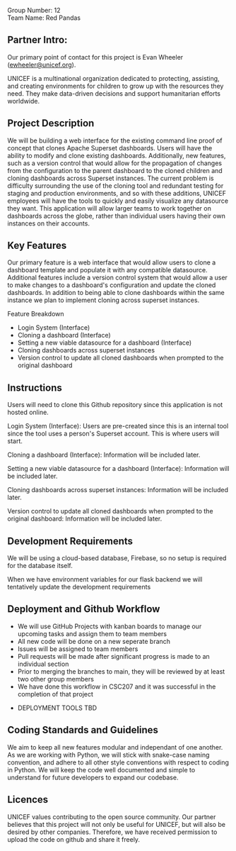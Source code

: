 Group Number: 12  
Team Name: Red Pandas  

## Partner Intro:
Our primary point of contact for this project is Evan Wheeler (ewheeler@unicef.org). 

UNICEF is a multinational organization dedicated to protecting, assisting, and creating environments for children to grow up with the resources they need. They make data-driven decisions and support humanitarian efforts worldwide. 

## Project Description
We will be building a web interface for the existing command line proof of concept that clones Apache Superset dashboards. Users will have the ability to modify and clone existing dashboards. Additionally, new features, such as a version control that would allow for the propagation of changes from the configuration to the parent dashboard to the cloned children and cloning dashboards across Superset instances. The current problem is difficulty surrounding the use of the cloning tool and redundant testing for staging and production environments, and so with these additions, UNICEF employees will have the tools to quickly and easily visualize any datasource they want. This application will allow larger teams to work together on dashboards across the globe, rather than individual users having their own instances on their accounts.
   
## Key Features
Our primary feature is a web interface that would allow users to clone a dashboard template and populate it with any compatible datasource. Additional features include a version control system that would allow a user to make changes to a dashboard's configuration and update the cloned dashboards. In addition to being able to clone dashboards within the same instance we plan to implement cloning across superset instances.

Feature Breakdown
* Login System (Interface)
* Cloning a dashboard (Interface)
* Setting a new viable datasource for a dashboard (Interface)
* Cloning dashboards across superset instances
* Version control to update all cloned dashboards when prompted to the original dashboard

## Instructions
Users will need to clone this Github repository since this application is not hosted online. 

Login System (Interface):
Users are pre-created since this is an internal tool since the tool uses a person's Superset account. This is where users will start. 

Cloning a dashboard (Interface):
Information will be included later.

Setting a new viable datasource for a dashboard (Interface):
Information will be included later.

Cloning dashboards across superset instances:
Information will be included later.

Version control to update all cloned dashboards when prompted to the original dashboard:
Information will be included later.

## Development Requirements
We will be using a cloud-based database, Firebase, so no setup is required for the database itself. 

When we have environment variables for our flask backend we will tentatively update the development requirements

## Deployment and Github Workflow
* We will use GitHub Projects with kanban boards to manage our upcoming tasks and assign them to team members
* All new code will be done on a new seperate branch
* Issues will be assigned to team members
* Pull requests will be made after significant progress is made to an individual section
* Prior to merging the branches to main, they will be reviewed by at least two other group members
* We have done this workflow in CSC207 and it was successful in the completion of that project
  
- DEPLOYMENT TOOLS TBD

## Coding Standards and Guidelines
We aim to keep all new features modular and independant of one another. As we are working with Python, we will stick with snake-case naming convention, and adhere to all other style conventions with respect to coding in Python. We will keep the code well documented and simple to understand for future developers to expand our codebase.

## Licences 
UNICEF values contributing to the open source community. Our partner believes that this project will not only be useful for UNICEF, but will also be desired by other companies. Therefore, we have received permission to upload the code on github and share it freely.
